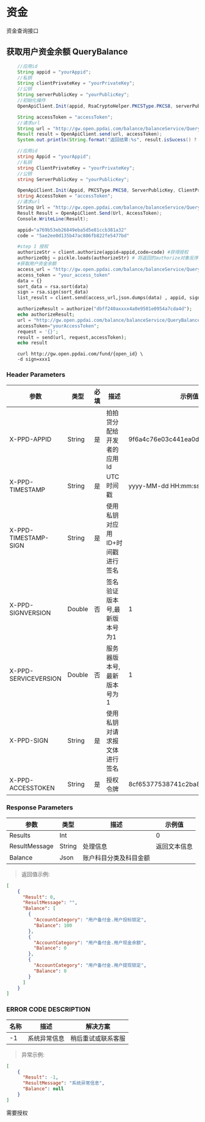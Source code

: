 # 资金
资金查询接口

## 获取用户资金余额 QueryBalance

```java
    //应用id
    String appid = "yourAppid";
    //私钥
    String clientPrivateKey = "yourPrivateKey";
    //公钥
    String serverPublicKey = "yourPublicKey";
    //初始化操作
    OpenApiClient.Init(appid, RsaCryptoHelper.PKCSType.PKCS8, serverPublicKey, clientPrivateKey);

    String accessToken = "accessToken";
    //请求url
    String url = "http://gw.open.ppdai.com/balance/balanceService/QueryBalance";
    Result result = OpenApiClient.send(url, accessToken);
    System.out.println(String.format("返回结果:%s", result.isSucess() ? result.getContext() : result.getErrorMessage()));

```

```csharp
    //应用id
    string Appid = "yourAppid";
    //私钥
    string ClientPrivateKey = "yourPrivateKey";
    //公钥
    string ServerPublicKey = "yourPublicKey";

    OpenApiClient.Init(Appid, PKCSType.PKCS8, ServerPublicKey, ClientPrivateKey);
    string AccessToken = "accessToken";
    //请求url
    String Url = "http://gw.open.ppdai.com/balance/balanceService/QueryBalance";
    Result Result = OpenApiClient.Send(Url, AccessToken);
    Console.WriteLine(Result);
```

```python
    appid="a769b53eb26849eba5d5e81ccb381a32"
    code = "5ae2ee0d135b47ac806fb822fe5477bd"

    #step 1 授权
    authorizeStr = client.authorize(appid=appid,code=code) #获得授权
    authorizeObj = pickle.loads(authorizeStr) # 将返回的authorize对象反序列化成对象，成功得到 OpenID、AccessToken、RefreshToken、ExpiresIn
    #获取用户资金余额
    access_url = "http://gw.open.ppdai.com/balance/balanceService/QueryBalance"
    access_token = "your_access_token"
    data = {}
    sort_data = rsa.sort(data)
    sign = rsa.sign(sort_data)
    list_result = client.send(access_url,json.dumps(data) , appid, sign,access_token)

```

```php
    authorizeResult = authorize("dbff240axxxx4a0e9501e0954a7cda4d");
    echo authorizeResult;
    url = "http://gw.open.ppdai.com/balance/balanceService/QueryBalance";
    accessToken="yourAccessToken";
    request = '{}';
    result = send(url, request,accessToken);
    echo result
```

```shell
    curl http://gw.open.ppdai.com/fund/{open_id} \
    -d sign=xxx1
```

### Header Parameters

参数 | 类型 | 必填 | 描述| 示例值
--------- | ------- | -----------|---------|-------
X-PPD-APPID|	String|	是	|拍拍贷分配给开发者的应用Id	|9f6a4c76e03c441ea0d3b8ff238311a0
X-PPD-TIMESTAMP	|String|	是|	UTC时间戳	|yyyy-MM-dd HH:mm:ss
X-PPD-TIMESTAMP-SIGN	|String	|是	|使用私钥对应用ID+时间戳进行签名|
X-PPD-SIGNVERSION|	Double|	否|	签名验证版本号,最新版本号为1	|1
X-PPD-SERVICEVERSION	|Double|	否|	服务器版本号,最新版本号为1|	1
X-PPD-SIGN	|String	|是	|使用私钥对请求报文体进行签名|
X-PPD-ACCESSTOKEN|	String	|是|	授权令牌|	8cf65377538741c2ba8add2615a22299


### Response Parameters
参数 | 类型 | 描述| 示例值
--------- |  -----------|---------|-------
Results	|Int	|	|0
ResultMessage|	String	|处理信息	|返回文本信息
Balance|	Json	|账户科目分类及科目金额

> 返回值示例:

```json
[
    {
      "Result": 0,
      "ResultMessage": "",
      "Balance": [
        {
          "AccountCategory": "用户备付金.用户投标锁定",
          "Balance": 100
        },
        {
          "AccountCategory": "用户备付金.用户现金余额",
          "Balance": 0
        },
        {
          "AccountCategory": "用户备付金.用户提现锁定",
          "Balance": 0
        }
      ]
    }
]
```

### ERROR CODE DESCRIPTION
名称|	描述|	解决方案
--------- | ------- | -----------
-1	|系统异常信息	|稍后重试或联系客服
> 异常示例:

```json
[
    {
      "Result": -1,
      "ResultMessage": "系统异常信息",
      "Balance": null
    }
]
```

<aside class="notice">需要授权</aside>
